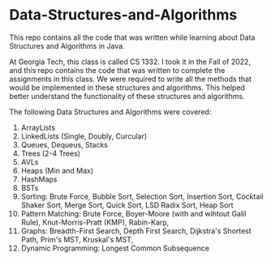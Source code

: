 # Data-Structures-and-Algorithms
This repo contains all the code that was written while learning about Data Structures and Algorithms in Java.

At Georgia Tech, this class is called CS 1332. I took it in the Fall of 2022, and this repo contains the code that was written to complete the assignments in this class.
We were required to write all the methods that would be implemented in these structures and algorithms. This helped better understand the functionality of these structures and algorithms. 

The following Data Structures and Algorithms were covered:
  1. ArrayLists
  2. LinkedLists (Single, Doubly, Curcular)
  3. Queues, Dequeus, Stacks
  4. Trees (2-4 Trees)
  5. AVLs
  6. Heaps (Min and Max)
  7. HashMaps
  8. BSTs
  9. Sorting:
    Brute Force,
    Bubble Sort,
    Selection Sort,
    Insertion Sort,
    Cocktail Shaker Sort,
    Merge Sort,
    Quick Sort,
    LSD Radix Sort,
    Heap Sort
  10. Pattern Matching:
    Brute Force,
    Boyer-Moore (with and wihtout Galil Rule),
    Knut-Morris-Pratt (KMP),
    Rabin-Karp,
  11. Graphs:
    Breadth-First Search,
    Depth First Search,
    Dijkstra's Shortest Path,
    Prim's MST,
    Kruskal's MST,
  12. Dynamic Programming: 
    Longest Common Subsequence
    
  
